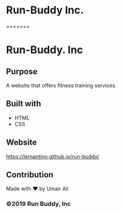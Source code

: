 
# Run-Buddy Inc.
=======
# Run-Buddy. Inc


## Purpose 
A website that offers fitness training services.

## Built with 
* HTML
* CSS

## Website
https://lernantino.github.io/run-buddy/

## Contribution 
Made with ❤️ by Umair Ali

### ©️2019 Run Buddy, Inc 
